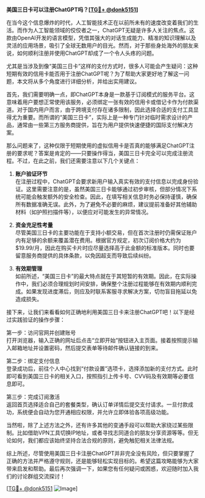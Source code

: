 **美国三日卡可以注册ChatGPT吗？[[TG💪+ @donk5151](https://t.me/s/donk5151)]**

在当今这个信息爆炸的时代，人工智能技术正在以前所未有的速度改变着我们的生活。而作为人工智能领域的佼佼者之一，ChatGPT无疑是许多人关注的焦点。这款由OpenAI开发的语言模型，凭借其强大的对话生成能力、精准的知识理解以及灵活的应用场景，吸引了全球无数用户的目光。然而，对于那些身处海外的朋友来说，如何顺利注册并使用ChatGPT却成了一个令人头疼的问题。

尤其是当涉及到像“美国三日卡”这样的支付方式时，很多人可能会产生疑问：这种短期有效的信用卡能否用于注册ChatGPT呢？为了帮助大家更好地了解这一问题，本文将从多个角度进行详细分析，并给出实用建议。

首先，我们需要明确一点，即ChatGPT本身是一款基于订阅模式的服务平台。这意味着用户要想正常使用该服务，必须绑定一张有效的信用卡或借记卡作为付款渠道。对于国内用户而言，由于跨境支付存在诸多限制，因此选择合适的支付工具显得尤为重要。而所谓的“美国三日卡”，实际上是一种专门针对临时需求设计的产品，通常由一些第三方服务商提供，旨在为用户提供快速便捷的国际支付解决方案。

那么问题来了，这种仅限于短期使用的虚拟信用卡是否真的能够满足ChatGPT注册的要求呢？答案是肯定的——只要操作得当，美国三日卡完全可以完成注册流程。不过，在此之前，我们还需要注意以下几个关键点：

1. **账户验证环节**  
   在注册过程中，ChatGPT会要求新用户输入真实有效的支付信息以完成身份验证。这里需要注意的是，虽然美国三日卡能够通过初步审核，但部分情况下系统可能会触发额外的安全检查。因此，在填写相关信息时务必保持谨慎，确保所有数据准确无误。此外，为了避免不必要的麻烦，建议提前准备好其他辅助材料（如护照扫描件等），以便应对可能发生的异常情况。

2. **资金充足性考量**  
   尽管美国三日卡的主要功能在于支持小额交易，但在首次注册时仍需保证账户内有足够的余额来覆盖潜在费用。根据官方规定，初次订阅价格大约为$19.99/月，因此在购买卡片时应尽量选择高于此金额的标准版本。同时也要留意服务商提供的具体条款，以免因超支而导致后续纠纷。

3. **有效期管理**  
   如前所述，“美国三日卡”的最大特点就在于其短暂的有效期。因此，在实际操作中，我们必须合理规划时间安排，确保整个注册过程能够在有效期内顺利完成。如果发现进度滞后，则应及时联系客服寻求解决方案，切勿盲目拖延以免造成损失。

接下来，让我们来看看如何正确地利用美国三日卡来注册ChatGPT吧！以下是经过实践验证的操作步骤：

第一步：访问官网并创建账号  
打开浏览器，输入正确的网址后点击“立即开始”按钮进入主页面。接着按照提示输入邮箱地址并设置密码，然后提交表单等待邮件确认链接的到来。

第二步：绑定支付信息  
登录成功后，前往个人中心找到“付款设置”选项卡，选择添加新的支付方式。此时即可看到美国三日卡的相关入口，按照指引上传卡号、CVV码及有效期等必要信息即可。

第三步：完成订阅激活  
返回首页选择适合自己的套餐类型，确认订单详情后提交支付请求。一旦付款成功，系统便会自动为您开通相应权限，并允许立即体验各项高级功能。

当然啦，除了上述方法之外，还有许多其他的变通手段可以帮助大家绕过某些限制。比如借助VPN工具切换IP地址，或者寻找志同道合的朋友分享资源等等。但无论如何，我们都应该始终坚持合法合规的原则，避免触犯相关法律法规。

综上所述，尽管使用美国三日卡注册ChatGPT并非完全没有风险，但只要掌握了正确的方法并严格遵守规则，还是能够轻松实现目标的。希望这篇攻略能够为大家带来启发和帮助。最后再次强调一下，如果您有任何疑问或困惑，欢迎随时加入我们的讨论群组交流探讨！

[[TG💪+ @donk5151](https://t.me/s/donk5151) ![Image](https://i.postimg.cc/rwNCRYN7/Snipaste-2025-04-30-17-27-05.png)]